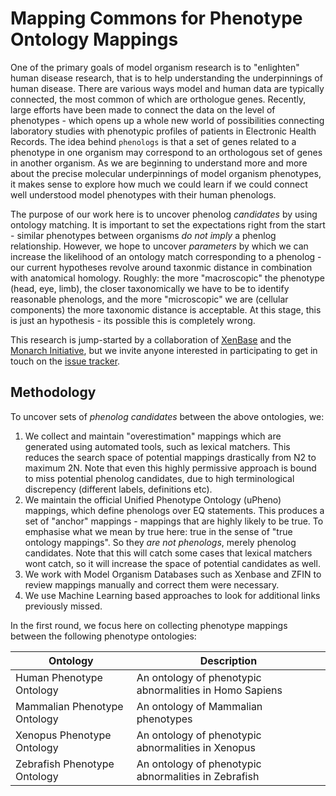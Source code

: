 # Mapping Commons for Phenotype Ontology Mappings

One of the primary goals of model organism research is to "enlighten" human disease research, that is to help understanding the underpinnings of human disease. There are various ways model and human data are typically connected, the most common of which are orthologue genes. Recently, large efforts have been made to connect the data on the level of phenotypes - which opens up a whole new world of possibilities connecting laboratory studies with phenotypic profiles of patients in Electronic Health Records. The idea behind `phenologs` is that a set of genes related to a phenotype in one organism may correspond to an orthologous set of genes in another organism. As we are beginning to understand more and more about the precise molecular underpinnings of model organism phenotypes, it makes sense to explore how much we could learn if we could connect well understood model phenotypes with their human phenologs. 

The purpose of our work here is to uncover phenolog _candidates_ by using ontology matching. It is important to set the expectations right from the start - similar phenotypes between organisms _do not imply_ a phenlog relationship. However, we hope to uncover _parameters_ by which we can increase the likelihood of an ontology match corresponding to a phenolog - our current hypotheses revolve around taxonmic distance in combination with anatomical homology. Roughly: the more "macroscopic" the phenotype (head, eye, limb), the closer taxonomically we have to be to identify reasonable phenologs, and the more "microscopic" we are (cellular components) the more taxonomic distance is acceptable. At this stage, this is just an hypothesis - its possible this is completely wrong.

This research is jump-started by a collaboration of [XenBase](http://www.xenbase.org/entry/) and the [Monarch Initiative](https://monarchinitiative.org/), but we invite anyone interested in participating to get in touch on the [issue tracker](https://github.com/mapping-commons/phenotype/issues). 

## Methodology

To uncover sets of _phenolog candidates_ between the above ontologies, we:

1. We collect and maintain "overestimation" mappings which are generated using automated tools, such as lexical matchers. This reduces the search space of potential mappings drastically from N2 to maximum 2N. Note that even this highly permissive approach is bound to miss potential phenolog candidates, due to high terminological discrepency (different labels, definitions etc).
2. We maintain the official Unified Phenotype Ontology (uPheno) mappings, which define phenologs over EQ statements. This produces a set of "anchor" mappings - mappings that are highly likely to be true. To emphasise what we mean by true here: true in the sense of "true ontology mappings". So they _are not phenologs_, merely phenolog candidates. Note that this will catch some cases that lexical matchers wont catch, so it will increase the space of potential candidates as well.
3. We work with Model Organism Databases such as Xenbase and ZFIN to review mappings manually and correct them were necessary.
4. We use Machine Learning based approaches to look for additional links previously missed.

In the first round, we focus here on collecting phenotype mappings between the following phenotype ontologies:

| Ontology | Description |
| --- | --- |
| Human Phenotype Ontology | An ontology of phenotypic abnormalities in Homo Sapiens |
| Mammalian Phenotype Ontology | An ontology of Mammalian phenotypes |
| Xenopus Phenotype Ontology | An ontology of phenotypic abnormalities in Xenopus |
| Zebrafish Phenotype Ontology | An ontology of phenotypic abnormalities in Zebrafish |
